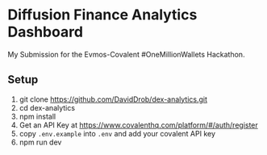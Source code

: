 # Diffusion Finance Analytics Dashboard

My Submission for the Evmos-Covalent #OneMillionWallets Hackathon.

## Setup

1. git clone https://github.com/DavidDrob/dex-analytics.git
2. cd dex-analytics
3. npm install
4. Get an API Key at https://www.covalenthq.com/platform/#/auth/register
5. copy `.env.example` into `.env` and add your covalent API key
6. npm run dev
